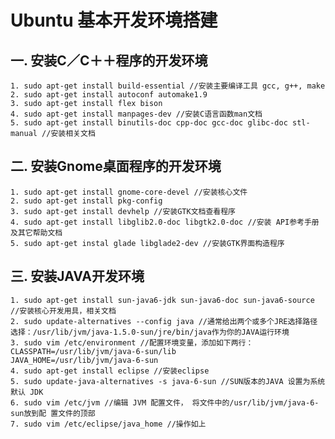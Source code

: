 # Ubuntu 基本开发环境搭建

## 一. 安装C／C＋＋程序的开发环境 

    1. sudo apt-get install build-essential //安装主要编译工具 gcc, g++, make 
    2. sudo apt-get install autoconf automake1.9 
    3. sudo apt-get install flex bison 
    4. sudo apt-get install manpages-dev //安装C语言函数man文档 
    5. sudo apt-get install binutils-doc cpp-doc gcc-doc glibc-doc stl-manual //安装相关文档

## 二. 安装Gnome桌面程序的开发环境 

    1. sudo apt-get install gnome-core-devel //安装核心文件 
    2. sudo apt-get install pkg-config 
    3. sudo apt-get install devhelp //安装GTK文档查看程序 
    4. sudo apt-get install libglib2.0-doc libgtk2.0-doc //安装 API参考手册及其它帮助文档 
    5. sudo apt-get instal glade libglade2-dev //安装GTK界面构造程序 

## 三. 安装JAVA开发环境 

    1. sudo apt-get install sun-java6-jdk sun-java6-doc sun-java6-source //安装核心开发用具，相关文档 
    2. sudo update-alternatives --config java //通常给出两个或多个JRE选择路径 选择：/usr/lib/jvm/java-1.5.0-sun/jre/bin/java作为你的JAVA运行环境 
    3. sudo vim /etc/environment //配置环境变量，添加如下两行： 
    CLASSPATH=/usr/lib/jvm/java-6-sun/lib 
    JAVA_HOME=/usr/lib/jvm/java-6-sun 
    4. sudo apt-get install eclipse //安装eclipse 
    5. sudo update-java-alternatives -s java-6-sun //SUN版本的JAVA 设置为系统默认 JDK 
    6. sudo vim /etc/jvm //编辑 JVM 配置文件， 将文件中的/usr/lib/jvm/java-6-sun放到配 置文件的顶部 
    7. sudo vim /etc/eclipse/java_home //操作如上
